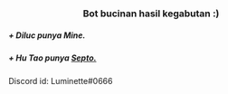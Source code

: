 <h1 align="center"></h1>
<h3 align="center">Bot bucinan hasil kegabutan :)</h5>

<h5> + Diluc punya Mine. </h5>
<h5> + Hu Tao punya <a href=https://github.com/yuzuru-otonashi>Septo.</a> </h5>


Discord id: Luminette#0666

